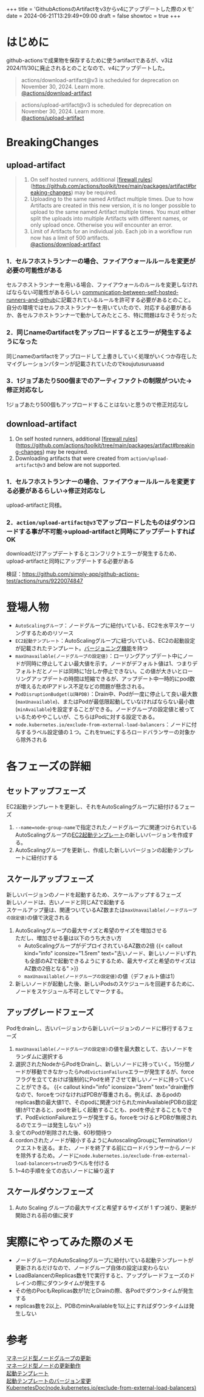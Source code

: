 +++
title = 'GithubActionsのArtifactをv3からv4にアップデートした際のメモ'
date = 2024-06-21T13:29:49+09:00
draft = false
showtoc = true
+++

# はじめに
github-actionsで成果物を保存するために使うartifactであるが、v3は2024/11/30に廃止されるとのことなので、v4にアップデートした。

> actions/download-artifact@v3 is scheduled for deprecation on November 30, 2024. Learn more.  
> [@actions/download-artifact](https://github.com/marketplace/actions/download-a-build-artifact)

> actions/upload-artifact@v3 is scheduled for deprecation on November 30, 2024. Learn more.  
> [@actions/upload-artifact](https://github.com/marketplace/actions/upload-a-build-artifact)


# BreakingChanges
## upload-artifact

> 1. On self hosted runners, additional [[firewall rules](https://github.com/actions/toolkit/tree/main/packages/artifact#breaking-changes)](https://github.com/actions/toolkit/tree/main/packages/artifact#breaking-changes) may be required.
> 2. Uploading to the same named Artifact multiple times.
>     Due to how Artifacts are created in this new version, it is no longer possible to upload to the same named Artifact multiple times. You must either split the uploads into multiple Artifacts with different names, or only upload once. Otherwise you *will* encounter an error.
> 3. Limit of Artifacts for an individual job. Each job in a workflow run now has a limit of 500 artifacts.  
> [@actions/download-artifact](https://github.com/marketplace/actions/download-a-build-artifact)

### 1．セルフホストランナーの場合、ファイアウォールルールを変更が必要の可能性がある
セルフホストランナーを用いる場合、ファイアウォールのルールを変更しなければならない可能性があるらしい
[communication-between-self-hosted-runners-and-github](https://docs.github.com/en/actions/hosting-your-own-runners/managing-self-hosted-runners/about-self-hosted-runners#communication-between-self-hosted-runners-and-github)に記載されているルールを許可する必要があるとのこと。
自分の環境ではセルフホストランナーを用いていたので、対応する必要があるか、各セルフホストランナーで動かしてみたところ、特に問題はなさそうだった

### 2．同じnameのartifactをアップロードするとエラーが発生するようになった
同じnameのartifactをアップロードして上書きしていく処理がいくつか存在した
マイグレーションパターンが記載されていたのでkoujutusuruaasd


### 3．1ジョブあたり500個までのアーティファクトの制限がついた→修正対応なし
1ジョブあたり500個もアップロードすることはないと思うので修正対応なし

## download-artifact

1. On self hosted runners, additional [[firewall rules](https://github.com/actions/toolkit/tree/main/packages/artifact#breaking-changes)](https://github.com/actions/toolkit/tree/main/packages/artifact#breaking-changes) may be required.
2. Downloading artifacts that were created from `action/upload-artifact@v3` and below are not supported.

### 1．セルフホストランナーの場合、ファイアウォールルールを変更する必要があるらしい→修正対応なし

upload-artifactと同様。

### 2．`action/upload-artifact@v3`でアップロードしたものはダウンロードする事が不可能→upload-artifactと同時にアップデートすればOK

downloadだけアップデートするとコンフリクトエラーが発生するため、upload-artifactと同時にアップデートする必要がある

検証：https://github.com/simply-app/github-actions-test/actions/runs/9220074847

# 登場人物
- `AutoScalingグループ`：ノードグループに紐付いている、EC2を水平スケーリングするためのリソース
- `EC2起動テンプレート`：AutoScalingグループに紐づいている、EC2の起動設定が記載されたテンプレート。[バージョニング機能](https://docs.aws.amazon.com/ja_jp/AWSEC2/latest/UserGuide/manage-launch-template-versions.html)を持つ
- `maxUnavailable(ノードグループの設定値)`：ローリングアップデート中にノードが同時に停止してよい最大値を示す。ノードがデフォルト値は1、つまりデフォルトだとノードは同時に1台しか停止できない。この値が大きいとローリングアップデートの時間は短縮できるが、アップデート中一時的にpod数が増えるためIPアドレス不足などの問題が懸念される。
- `PodDisruptionBudget(以降PDB)`：Drain中、Podが一度に停止して良い最大数(`maxUnavailable`)、またはPodが最低限起動していなければならない最小数(`minAvailable`)を設定することができる。ノードグループの設定値と被っているためややこしいが、こちらはPodに対する設定である。
- `node.kubernetes.io/exclude-from-external-load-balancers`：ノードに付与するラベル設定値の１つ。これをtrueにするろロードバランサーの対象から除外される

# 各フェーズの詳細
## セットアップフェーズ
EC2起動テンプレートを更新し、それをAutoScalingグループに紐付けるフェーズ
1. `--name=node-group-name`で指定されたノードグループに関連つけられているAutoScalingグループの[EC2起動テンプレート](https://docs.aws.amazon.com/ja_jp/autoscaling/ec2/userguide/launch-templates.html)の新しいバージョンを作成する。 
2. AutoScalingグループを更新し、作成した新しいバージョンの起動テンプレートに紐付けする  

## スケールアップフェーズ
新しいバージョンのノードを起動するため、スケールアップするフェーズ  
新しいノードは、古いノードと同じAZで起動する  
スケールアップ量は、関連ついているAZ数または`maxUnavailable(ノードグループの設定値)`の値で決定される  
1. AutoScalingグループの最大サイズと希望のサイズを増加させる  
    ただし、増加させる量は以下のうち大きい方  
    - AutoScalingグループがデプロイされているAZ数の2倍
        {{< callout kind="info" iconsize="1.5rem" text="古いノード、新しいノードいずれも全部のAZで起動できるようにするため、最大サイズと希望のサイズはAZ数の2倍となる" >}}
    - `maxUnavailable(ノードグループの設定値)`の値（デフォルト値は1）
2. 新しいノードが起動した後、新しいPodsのスケジュールを回避するために、ノードをスケジュール不可としてマークする。



## アップグレードフェーズ
Podをdrainし、古いバージョンから新しいバージョンのノードに移行するフェーズ
1. `maxUnavailable(ノードグループの設定値)`の値を最大数として、古いノードをランダムに選択する
2. 選択されたNodeからPodをDrainし、新しいノードに持っていく。15分間ノードが移動できなかったら`PodEvictionFailure`エラーが発生するが、forceフラグを立てておけば強制的にPodを終了させて新しいノードに持っていくことができる。
    {{< callout kind="info" iconsize="3rem" text="drain動作なので、forceをつけなければPDBが尊重される。例えば、あるpodのreplicas数の最大値1で、そのpodに関連つけられたminAvailable(PDBの設定値)が1であると、podを新しく起動することも、podを停止することもできず、PodEvictionFailureエラーが発生する。forceをつけるとPDBが無視されるのでエラーは発生しない" >}}
3. 全てのPodが削除された後、60秒間待つ
4. cordonされたノードが縮小するようにAutoscalingGroupにTerminationリクエストを送る。また、ノードを終了する前にロードバランサーからノードを除外するため。ノードに`node.kubernetes.io/exclude-from-external-load-balancers=true`のラベルを付ける
5. 1~4の手順を全ての古いノードに繰り返す

## スケールダウンフェーズ
1. Auto Scaling グループの最大サイズと希望するサイズが 1 ずつ減り、更新が開始される前の値に戻す

# 実際にやってみた際のメモ
- ノードグループのAutoScalingグループに紐付いている起動テンプレートが更新されるだけなので、ノードグループ自体の設定は変わらない
- LoadBalancerのReplicas数を1で実行すると、アップグレードフェーズのドレインの際にダウンタイムが発生する
- その他のPocもReplicas数が1だとDrainの際、各Podでダウンタイムが発生する
- replicas数を2以上、PDBのminAvailableを1以上にすればダウンタイムは発生しない

# 参考
[マネージド型ノードグループの更新](https://docs.aws.amazon.com/ja_jp/eks/latest/userguide/update-managed-node-group.html)  
[マネージド型ノードの更新動作](https://docs.aws.amazon.com/ja_jp/eks/latest/userguide/managed-node-update-behavior.html)  
[起動テンプレート](https://docs.aws.amazon.com/ja_jp/autoscaling/ec2/userguide/launch-templates.html)  
[起動テンプレートのバージョン変更](https://docs.aws.amazon.com/ja_jp/AWSEC2/latest/UserGuide/manage-launch-template-versions.html)  
[KubernetesDoc(node.kubernetes.io/exclude-from-external-load-balancers)](https://kubernetes.io/docs/reference/labels-annotations-taints/#node-kubernetes-io-exclude-from-external-load-balancers)